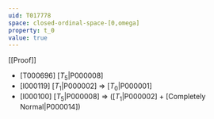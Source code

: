 ```yaml
---
uid: T017778
space: closed-ordinal-space-[0,omega]
property: t_0
value: true
---
```

[[Proof]]

* [T000696] [$T_5$|P000008]
* [I000119] [$T_1$|P000002] => [$T_0$|P000001]
* [I000100] [$T_5$|P000008] => ([$T_1$|P000002] + [Completely Normal|P000014])

